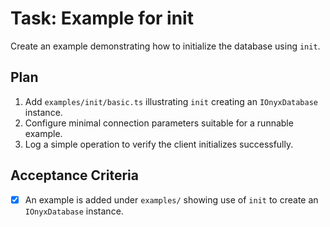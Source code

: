 # Task: Example for init

Create an example demonstrating how to initialize the database using `init`.

## Plan
1. Add `examples/init/basic.ts` illustrating `init` creating an `IOnyxDatabase` instance.
2. Configure minimal connection parameters suitable for a runnable example.
3. Log a simple operation to verify the client initializes successfully.

## Acceptance Criteria
- [x] An example is added under `examples/` showing use of `init` to create an `IOnyxDatabase` instance.
